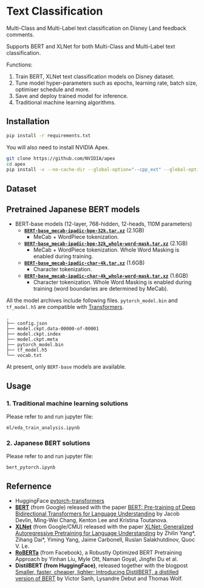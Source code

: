 # Text Classification

 Multi-Class and Multi-Label text classification on Disney Land feedback comments.

Supports BERT and XLNet for both Multi-Class and Multi-Label text classification.

Functions:
1. Train BERT, XLNet text classification models on Disney dataset.
2. Tune model hyper-parameters such as epochs, learning rate, batch size, optimiser schedule and more.
3. Save and deploy trained model for inference.
4. Traditional machine learning algorithms.

## Installation

```bash
pip install -r requirements.txt
```

You will also need to install NVIDIA Apex.

```bash
git clone https://github.com/NVIDIA/apex
cd apex
pip install -v --no-cache-dir --global-option="--cpp_ext" --global-option="--cuda_ext" ./
```

## Dataset


## Pretrained Japanese BERT models
- BERT-base models (12-layer, 768-hidden, 12-heads, 110M parameters)
    - **[`BERT-base_mecab-ipadic-bpe-32k.tar.xz`](https://www.nlp.ecei.tohoku.ac.jp/~m-suzuki/bert-japanese/BERT-base_mecab-ipadic-bpe-32k.tar.xz)** (2.1GB)
        - MeCab + WordPiece tokenization.
    - **[`BERT-base_mecab-ipadic-bpe-32k_whole-word-mask.tar.xz`](https://www.nlp.ecei.tohoku.ac.jp/~m-suzuki/bert-japanese/BERT-base_mecab-ipadic-bpe-32k_whole-word-mask.tar.xz)** (2.1GB)
        - MeCab + WordPiece tokenization. Whole Word Masking is enabled during training.
    - **[`BERT-base_mecab-ipadic-char-4k.tar.xz`](https://www.nlp.ecei.tohoku.ac.jp/~m-suzuki/bert-japanese/BERT-base_mecab-ipadic-char-4k.tar.xz)** (1.6GB)
        - Character tokenization.
    - **[`BERT-base_mecab-ipadic-char-4k_whole-word-mask.tar.xz`](https://www.nlp.ecei.tohoku.ac.jp/~m-suzuki/bert-japanese/BERT-base_mecab-ipadic-char-4k_whole-word-mask.tar.xz)** (1.6GB)
        - Character tokenization. Whole Word Masking is enabled during training (word boundaries are determined by MeCab).

All the model archives include following files.
`pytorch_model.bin` and `tf_model.h5` are compatible with [Transformers](https://github.com/huggingface/transformers).

```
.
├── config.json
├── model.ckpt.data-00000-of-00001
├── model.ckpt.index
├── model.ckpt.meta
├── pytorch_model.bin
├── tf_model.h5
└── vocab.txt
```

At present, only `BERT-base` models are available.


## Usage

### 1. Traditional machine learning solutions
Please refer to and run jupyter file:
```
ml/eda_train_analysis.ipynb
```

### 2. Japanese BERT solutions
Please refer to and run jupyter file:
```
bert_pytorch.ipynb
```


## Refernence
- HuggingFace [pytorch-transformers](https://github.com/huggingface/pytorch-transformers) 
- **[BERT](https://github.com/google-research/bert)** (from Google) released with the paper [BERT: Pre-training of Deep Bidirectional Transformers for Language Understanding](https://arxiv.org/abs/1810.04805) by Jacob Devlin, Ming-Wei Chang, Kenton Lee and Kristina Toutanova.
- **[XLNet](https://github.com/zihangdai/xlnet/)** (from Google/CMU) released with the paper [​XLNet: Generalized Autoregressive Pretraining for Language Understanding](https://arxiv.org/abs/1906.08237) by Zhilin Yang*, Zihang Dai*, Yiming Yang, Jaime Carbonell, Ruslan Salakhutdinov, Quoc V. Le.
- **[RoBERTa](https://arxiv.org/abs/1907.11692)** (from Facebook), a Robustly Optimized BERT Pretraining Approach by Yinhan Liu, Myle Ott, Naman Goyal, Jingfei Du et al.
- **DistilBERT (from HuggingFace)**, released together with the blogpost [Smaller, faster, cheaper, lighter: Introducing DistilBERT, a distilled version of BERT](https://medium.com/huggingface/distilbert-8cf3380435b5) by Victor Sanh, Lysandre Debut and Thomas Wolf.
